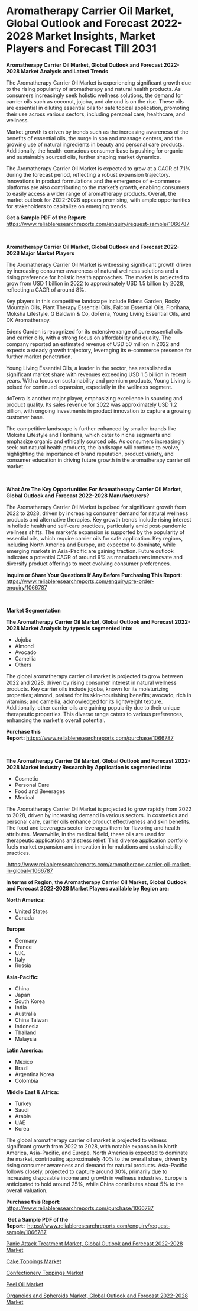<p><h1>Aromatherapy Carrier Oil Market, Global Outlook and Forecast 2022-2028 Market Insights, Market Players and Forecast Till 2031</h1></p><p><strong>Aromatherapy Carrier Oil Market, Global Outlook and Forecast 2022-2028 Market Analysis and Latest Trends</strong></p>
<p><p>The Aromatherapy Carrier Oil Market is experiencing significant growth due to the rising popularity of aromatherapy and natural health products. As consumers increasingly seek holistic wellness solutions, the demand for carrier oils such as coconut, jojoba, and almond is on the rise. These oils are essential in diluting essential oils for safe topical application, promoting their use across various sectors, including personal care, healthcare, and wellness.</p><p>Market growth is driven by trends such as the increasing awareness of the benefits of essential oils, the surge in spa and massage centers, and the growing use of natural ingredients in beauty and personal care products. Additionally, the health-conscious consumer base is pushing for organic and sustainably sourced oils, further shaping market dynamics.</p><p>The Aromatherapy Carrier Oil Market is expected to grow at a CAGR of 7.1% during the forecast period, reflecting a robust expansion trajectory. Innovations in product formulations and the emergence of e-commerce platforms are also contributing to the market’s growth, enabling consumers to easily access a wider range of aromatherapy products. Overall, the market outlook for 2022-2028 appears promising, with ample opportunities for stakeholders to capitalize on emerging trends.</p></p>
<p><strong>Get a Sample PDF of the Report:&nbsp;</strong> <a href="https://www.reliableresearchreports.com/enquiry/request-sample/1066787?utm_campaign=7&utm_medium=2&utm_source=Github&utm_content=ia&utm_term=04122024&utm_id=aromatherapy-carrier-oil-market-global-outlook-and-forecast-2022-2028">https://www.reliableresearchreports.com/enquiry/request-sample/1066787</a></p>
<p>&nbsp;</p>
<p><strong>Aromatherapy Carrier Oil Market, Global Outlook and Forecast 2022-2028 Major Market Players</strong></p>
<p><p>The Aromatherapy Carrier Oil Market is witnessing significant growth driven by increasing consumer awareness of natural wellness solutions and a rising preference for holistic health approaches. The market is projected to grow from USD 1 billion in 2022 to approximately USD 1.5 billion by 2028, reflecting a CAGR of around 8%.</p><p>Key players in this competitive landscape include Edens Garden, Rocky Mountain Oils, Plant Therapy Essential Oils, Falcon Essential Oils, Florihana, Moksha Lifestyle, G Baldwin & Co, doTerra, Young Living Essential Oils, and DK Aromatherapy. </p><p>Edens Garden is recognized for its extensive range of pure essential oils and carrier oils, with a strong focus on affordability and quality. The company reported an estimated revenue of USD 50 million in 2022 and expects a steady growth trajectory, leveraging its e-commerce presence for further market penetration.</p><p>Young Living Essential Oils, a leader in the sector, has established a significant market share with revenues exceeding USD 1.5 billion in recent years. With a focus on sustainability and premium products, Young Living is poised for continued expansion, especially in the wellness segment.</p><p>doTerra is another major player, emphasizing excellence in sourcing and product quality. Its sales revenue for 2022 was approximately USD 1.2 billion, with ongoing investments in product innovation to capture a growing customer base.</p><p>The competitive landscape is further enhanced by smaller brands like Moksha Lifestyle and Florihana, which cater to niche segments and emphasize organic and ethically sourced oils. As consumers increasingly seek out natural health products, the landscape will continue to evolve, highlighting the importance of brand reputation, product variety, and consumer education in driving future growth in the aromatherapy carrier oil market.</p></p>
<p>&nbsp;</p>
<p><strong>What Are The Key Opportunities For Aromatherapy Carrier Oil Market, Global Outlook and Forecast 2022-2028 Manufacturers?</strong></p>
<p><p>The Aromatherapy Carrier Oil Market is poised for significant growth from 2022 to 2028, driven by increasing consumer demand for natural wellness products and alternative therapies. Key growth trends include rising interest in holistic health and self-care practices, particularly amid post-pandemic wellness shifts. The market's expansion is supported by the popularity of essential oils, which require carrier oils for safe application. Key regions, including North America and Europe, are expected to dominate, while emerging markets in Asia-Pacific are gaining traction. Future outlook indicates a potential CAGR of around 6% as manufacturers innovate and diversify product offerings to meet evolving consumer preferences.</p></p>
<p><strong>Inquire or Share Your Questions If Any Before Purchasing This Report:</strong> <a href="https://www.reliableresearchreports.com/enquiry/pre-order-enquiry/1066787?utm_campaign=7&utm_medium=2&utm_source=Github&utm_content=ia&utm_term=04122024&utm_id=aromatherapy-carrier-oil-market-global-outlook-and-forecast-2022-2028">https://www.reliableresearchreports.com/enquiry/pre-order-enquiry/1066787</a></p>
<p>&nbsp;</p>
<p><strong>Market Segmentation</strong></p>
<p><strong>The Aromatherapy Carrier Oil Market, Global Outlook and Forecast 2022-2028 Market Analysis by types is segmented into:</strong></p>
<p><ul><li>Jojoba</li><li>Almond</li><li>Avocado</li><li>Camellia</li><li>Others</li></ul></p>
<p><p>The global aromatherapy carrier oil market is projected to grow between 2022 and 2028, driven by rising consumer interest in natural wellness products. Key carrier oils include jojoba, known for its moisturizing properties; almond, praised for its skin-nourishing benefits; avocado, rich in vitamins; and camellia, acknowledged for its lightweight texture. Additionally, other carrier oils are gaining popularity due to their unique therapeutic properties. This diverse range caters to various preferences, enhancing the market's overall potential.</p></p>
<p><strong>Purchase this Report:&nbsp;</strong><a href="https://www.reliableresearchreports.com/purchase/1066787?utm_campaign=7&utm_medium=2&utm_source=Github&utm_content=ia&utm_term=04122024&utm_id=aromatherapy-carrier-oil-market-global-outlook-and-forecast-2022-2028">https://www.reliableresearchreports.com/purchase/1066787</a></p>
<p>&nbsp;</p>
<p><strong>The Aromatherapy Carrier Oil Market, Global Outlook and Forecast 2022-2028 Market Industry Research by Application is segmented into:</strong></p>
<p><ul><li>Cosmetic</li><li>Personal Care</li><li>Food and Beverages</li><li>Medical</li></ul></p>
<p><p>The Aromatherapy Carrier Oil Market is projected to grow rapidly from 2022 to 2028, driven by increasing demand in various sectors. In cosmetics and personal care, carrier oils enhance product effectiveness and skin benefits. The food and beverages sector leverages them for flavoring and health attributes. Meanwhile, in the medical field, these oils are used for therapeutic applications and stress relief. This diverse application portfolio fuels market expansion and innovation in formulations and sustainability practices.</p></p>
<p><a href="https://www.reliableresearchreports.com/aromatherapy-carrier-oil-market-in-global-r1066787?utm_campaign=7&utm_medium=2&utm_source=Github&utm_content=ia&utm_term=04122024&utm_id=aromatherapy-carrier-oil-market-global-outlook-and-forecast-2022-2028">&nbsp;https://www.reliableresearchreports.com/aromatherapy-carrier-oil-market-in-global-r1066787</a></p>
<p><strong>In terms of Region, the Aromatherapy Carrier Oil Market, Global Outlook and Forecast 2022-2028 Market Players available by Region are:</strong></p>
<p>
    <p> <strong> North America: </strong>
        <ul>
            <li>United States</li>
            <li>Canada</li>
        </ul>
        </p> 
    <p> <strong> Europe: </strong>
        <ul>
            <li>Germany</li>
            <li>France</li>
            <li>U.K.</li>
            <li>Italy</li>
            <li>Russia</li>
        </ul>
        </p> 
    <p> <strong> Asia-Pacific: </strong>
        <ul>
            <li>China</li>
            <li>Japan</li>
            <li>South Korea</li>
            <li>India</li>
            <li>Australia</li>
            <li>China Taiwan</li>
            <li>Indonesia</li>
            <li>Thailand</li>
            <li>Malaysia</li>
        </ul>
        </p> 
    <p> <strong> Latin America: </strong>
        <ul>
            <li>Mexico</li>
            <li>Brazil</li>
            <li>Argentina Korea</li>
            <li>Colombia</li>
        </ul>
        </p> 
    <p> <strong> Middle East & Africa: </strong>
        <ul>
            <li>Turkey</li>
            <li>Saudi</li>
            <li>Arabia</li>
            <li>UAE</li>
            <li>Korea</li>
        </ul>
    </p>
    </p>
<p><p>The global aromatherapy carrier oil market is projected to witness significant growth from 2022 to 2028, with notable expansion in North America, Asia-Pacific, and Europe. North America is expected to dominate the market, contributing approximately 40% to the overall share, driven by rising consumer awareness and demand for natural products. Asia-Pacific follows closely, projected to capture around 30%, primarily due to increasing disposable income and growth in wellness industries. Europe is anticipated to hold around 25%, while China contributes about 5% to the overall valuation.</p></p>
<p><strong>Purchase this Report: </strong><a href="https://www.reliableresearchreports.com/purchase/1066787?utm_campaign=7&utm_medium=2&utm_source=Github&utm_content=ia&utm_term=04122024&utm_id=aromatherapy-carrier-oil-market-global-outlook-and-forecast-2022-2028">https://www.reliableresearchreports.com/purchase/1066787</a></p>
<p>&nbsp;<strong>Get a Sample PDF of the Report:&nbsp;&nbsp;</strong><a href="https://www.reliableresearchreports.com/enquiry/request-sample/1066787?utm_campaign=7&utm_medium=2&utm_source=Github&utm_content=ia&utm_term=04122024&utm_id=aromatherapy-carrier-oil-market-global-outlook-and-forecast-2022-2028">https://www.reliableresearchreports.com/enquiry/request-sample/1066787</a></p>
<p><strong></strong></p>
<p><p><a href="https://github.com/bmorecock/Market-Research-Report-List-5/blob/main/panic-attack-treatment-market-global-outlook-and-forecast-2022-2028-market.md?utm_campaign=7&utm_medium=2&utm_source=Github&utm_content=ia&utm_term=04122024&utm_id=aromatherapy-carrier-oil-market-global-outlook-and-forecast-2022-2028">Panic Attack Treatment Market, Global Outlook and Forecast 2022-2028 Market</a></p><p><a href="https://www.linkedin.com/pulse/cake-toppings-market-projected-significant-growth-competition-ugalc?utm_campaign=7&utm_medium=2&utm_source=Github&utm_content=ia&utm_term=04122024&utm_id=aromatherapy-carrier-oil-market-global-outlook-and-forecast-2022-2028">Cake Toppings Market</a></p><p><a href="https://www.linkedin.com/pulse/projected-revenue-market-growth-confectionery-toppings-ww2dc?utm_campaign=7&utm_medium=2&utm_source=Github&utm_content=ia&utm_term=04122024&utm_id=aromatherapy-carrier-oil-market-global-outlook-and-forecast-2022-2028">Confectionery Toppings Market</a></p><p><a href="https://issuu.com/reportprime-2/docs/peel-oil-market-size-2030.pptx?utm_campaign=7&utm_medium=2&utm_source=Github&utm_content=ia&utm_term=04122024&utm_id=aromatherapy-carrier-oil-market-global-outlook-and-forecast-2022-2028">Peel Oil Market</a></p><p><a href="https://github.com/Krish2023na/Market-Research-Report-List-6/blob/main/organoids-and-spheroids-market-global-outlook-and-forecast-2022-2028-market.md?utm_campaign=7&utm_medium=2&utm_source=Github&utm_content=ia&utm_term=04122024&utm_id=aromatherapy-carrier-oil-market-global-outlook-and-forecast-2022-2028">Organoids and Spheroids Market, Global Outlook and Forecast 2022-2028 Market</a></p></p>